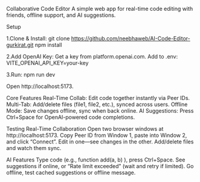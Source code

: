 Collaborative Code Editor
A simple web app for real-time code editing with friends, offline support, and AI suggestions.

Setup

1.Clone & Install:
git clone https://github.com/neebhaweb/AI-Code-Editor-gurkirat.git
npm install

2.Add OpenAI Key:
Get a key from platform.openai.com.
Add to .env:
VITE_OPENAI_API_KEY=your-key

3.Run:
npm run dev

Open http://localhost:5173.

Core Features
Real-Time Collab: Edit code together instantly via Peer IDs.
Multi-Tab: Add/delete files (file1, file2, etc.), synced across users.
Offline Mode: Save changes offline, sync when back online.
AI Suggestions: Press Ctrl+Space for OpenAI-powered code completions.

Testing
Real-Time Collaboration
Open two browser windows at http://localhost:5173.
Copy Peer ID from Window 1, paste into Window 2, and click “Connect”.
Edit in one—see changes in the other. Add/delete files and watch them sync.

AI Features
Type code (e.g., function add(a, b) ), press Ctrl+Space.
See suggestions if online, or “Rate limit exceeded” (wait and retry if limited).
Go offline, test cached suggestions or offline message.
